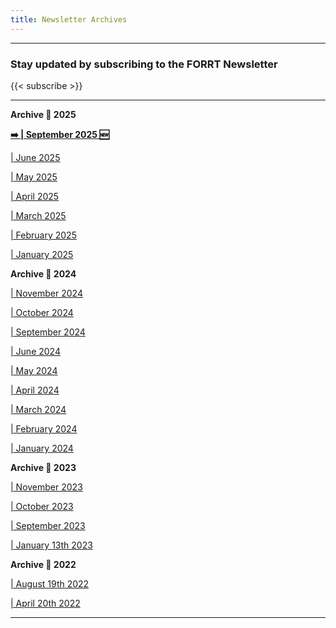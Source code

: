 ```yaml
---
title: Newsletter Archives
---
```

_______________________________________________
### Stay updated by subscribing to the FORRT Newsletter 
{{< subscribe >}}
_______________________________________________

**Archive :calendar: 2025**

[**➡️ | September 2025  🆕**](https://eocampaign1.com/web-version?p=9d2542f8-89a9-11f0-b475-23ec281bb67b&pt=campaign&t=1758528860&s=eea14e0decade201a0d677844e58344cbdb29bd474af14a1236ee92ee32a9c38)

[| June 2025](https://us14.campaign-archive.com/?u=64c29a25a0ca81454399d522e&id=5161198508)

[| May 2025](https://mailchi.mp/forrt/forrt-newsletter-10337231?e=626cf66991)

[| April 2025](https://mailchi.mp/forrt/forrt-newsletter-10336035?e=626cf66991)

[| March 2025](https://mailchi.mp/forrt/forrt-newsletter-10335133?e=626cf66991)

[| February 2025](https://us14.campaign-archive.com/?u=64c29a25a0ca81454399d522e&id=ee4ccbd93a)

[| January 2025](https://mailchi.mp/forrt/forrt-newsletter-10332513?e=626cf66991)

**Archive :calendar: 2024**

[| November 2024](https://mailchi.mp/forrt/forrt-newsletter-10331615?e=626cf66991)

[| October 2024](https://us14.campaign-archive.com/?u=64c29a25a0ca81454399d522e&id=7373fd5817)

[| September 2024](https://us14.campaign-archive.com/?u=64c29a25a0ca81454399d522e&id=aa76d449b1)

[| June 2024](https://us14.campaign-archive.com/?u=64c29a25a0ca81454399d522e&id=8794516653)

[| May 2024](https://mailchi.mp/forrt/forrt-newsletter-10322031?e=b822aa3541)
 
[| April 2024](https://eepurl.com/iNOpHc)

[| March 2024](https://eepurl.com/iMC_ws)

[| February 2024](https://eepurl.com/iJ49B-/)

[| January 2024](http://eepurl.com/iF50HU)

**Archive :calendar: 2023**

[| November 2023](https://eepurl.com/iDsmPs)

[| October 2023](https://eepurl.com/izZ49-/)

[| September 2023](https://eepurl.com/itk9F-/)

[| January 13th 2023](https://eepurl.com/ieYWrv)

**Archive :calendar: 2022**

[| August 19th 2022](https://eepurl.com/h5Y7xb)

[| April 20th 2022](https://eepurl.com/hZ06Bb)

_______________________________________________

